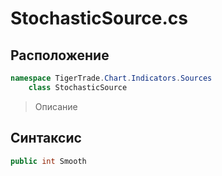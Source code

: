 
# StochasticSource.cs
## Расположение
```csharp
namespace TigerTrade.Chart.Indicators.Sources  
    class StochasticSource
```

> Описание

## Синтаксис
```csharp
public int Smooth
```
